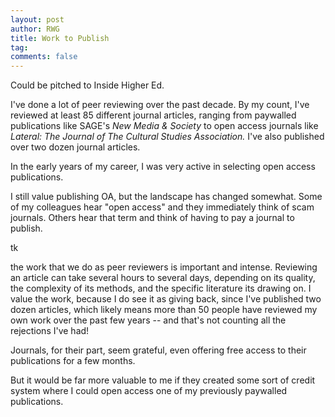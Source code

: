 ```yaml
---
layout: post
author: RWG
title: Work to Publish 
tag:
comments: false
---
```


Could be pitched to Inside Higher Ed.

I've done a lot of peer reviewing over the past decade. By my count, I've reviewed at least 85 different journal articles, ranging from paywalled publications like SAGE's *New Media & Society* to open access journals like *Lateral: The Journal of The Cultural Studies Association.* I've also published over two dozen journal articles. 

In the early years of my career, I was very active in selecting open access publications.

I still value publishing OA, but the landscape has changed somewhat. Some of my colleagues hear "open access" and they immediately think of scam journals. Others hear that term and think of having to pay a journal to publish.

tk

the work that we do as peer reviewers is important and intense. Reviewing an article can take several hours to several days, depending on its quality, the complexity of its methods, and the specific literature its drawing on. I value the work, because I do see it as giving back, since I've published two dozen articles, which likely means more than 50 people have reviewed my own work over the past few years -- and that's not counting all the rejections I've had!

Journals, for their part, seem grateful, even offering free access to their publications for a few months.

But it would be far more valuable to me if they created some sort of credit system where I could open access one of my previously paywalled publications.
